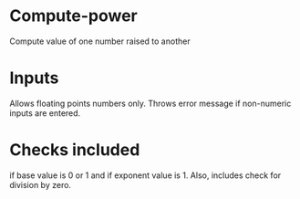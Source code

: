 # Compute-power 
Compute value of one number raised to another

# Inputs
Allows floating points numbers only. Throws error message if non-numeric inputs are 
entered.  


# Checks included 
if base value is 0 or 1 and if exponent value is 1. 
Also, includes check for division by zero.

